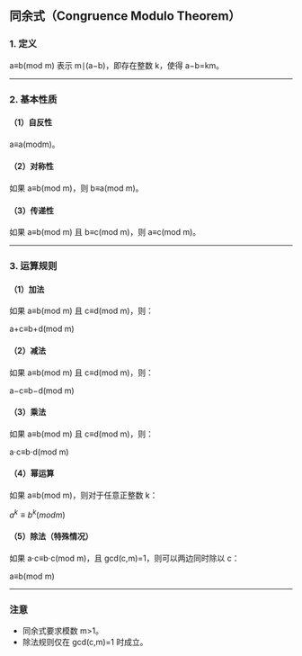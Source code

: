 同余式（Congruence Modulo Theorem）
---

### ​**1. 定义**

a≡b(mod m) 表示 m∣(a−b)，即存在整数 k，使得 a−b=km。

---

### ​**2. 基本性质**

#### （1）​**自反性**

a≡a(modm)。

#### （2）​**对称性**

如果 a≡b(mod m)，则 b≡a(mod m)。

#### （3）​**传递性**

如果 a≡b(mod m) 且 b≡c(mod m)，则 a≡c(mod m)。

---

### ​**3. 运算规则**

#### （1）​**加法**

如果 a≡b(mod m) 且 c≡d(mod m)，则：

a+c≡b+d(mod m)

#### （2）​**减法**

如果 a≡b(mod m) 且 c≡d(mod m)，则：

a−c≡b−d(mod m)

#### （3）​**乘法**

如果 a≡b(mod m) 且 c≡d(mod m)，则：

a⋅c≡b⋅d(mod m)

#### （4）​**幂运算**

如果 a≡b(mod m)，则对于任意正整数 k：

$a^k≡b^k(mod m)$

#### （5）​**除法（特殊情况）​**

如果 a⋅c≡b⋅c(mod m)，且 gcd(c,m)=1，则可以两边同时除以 c：

a≡b(mod m)

---

### ​**注意**

- 同余式要求模数 m>1。
- 除法规则仅在 gcd(c,m)=1 时成立。